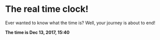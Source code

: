 # The real time clock!

Ever wanted to know what the time is? Well, your journey is about to end!

**The time is Dec 13, 2017, 15:40**